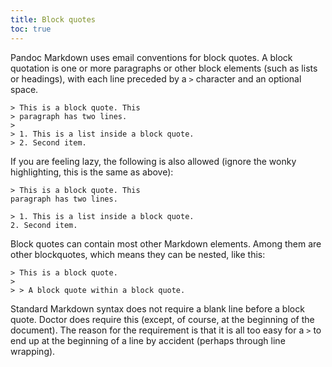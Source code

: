 ```yaml
---
title: Block quotes
toc: true
---
```


Pandoc Markdown uses email conventions for block quotes. A block quotation is one or more paragraphs or other block elements (such as lists or headings), with each line preceded by a `>` character and an optional space.

```shell
> This is a block quote. This
> paragraph has two lines.
>
> 1. This is a list inside a block quote.
> 2. Second item.
```

If you are feeling lazy, the following is also allowed (ignore the wonky highlighting, this is the same as above):

```shell
> This is a block quote. This
paragraph has two lines.

> 1. This is a list inside a block quote.
2. Second item.
```

Block quotes can contain most other Markdown elements. Among them are other blockquotes, which means they can be nested, like this:

```shell
> This is a block quote.
>
> > A block quote within a block quote.
```

Standard Markdown syntax does not require a blank line before a block quote. Doctor does require this (except, of course, at the beginning of the document). The reason for the requirement is that it is all too easy for a `>` to end up at the beginning of a line by accident (perhaps through line wrapping). 
